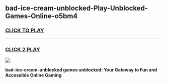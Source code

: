 
## bad-ice-cream-unblocked-Play-Unblocked-Games-Online-o5bm4
<h3>
<a href="https://premium76.site?title=bad-ice-cream-unblocked&ref=25A">CLICK TO PLAY</a></h3>
<hr>

<h3>
<a href="https://premium76.site?title=bad-ice-cream-unblocked&ref=25A">CLICK 2 PLAY</a>
  
</h3>

<a href="https://premium76.site?title=bad-ice-cream-unblocked&ref=25A"><img src="https://clearcache.store/games.png"></a>


**bad-ice-cream-unblocked games unblocked: Your Gateway to Fun and Accessible Online Gaming**

